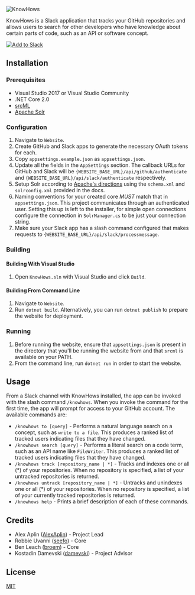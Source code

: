 ![KnowHows](https://raw.githubusercontent.com/vcu-swim-lab/KnowHows/master/docs/logo.png)

KnowHows is a Slack application that tracks your GitHub repositories and allows users to search for other developers who have knowledge about certain parts of code, such as an API or software concept.

[![Add to Slack](https://platform.slack-edge.com/img/add_to_slack.png)](https://slack.com/oauth/authorize?client_id=183604701555.341310646448&scope=commands)

## Installation
### Prerequisites
* Visual Studio 2017 or Visual Studio Community
* .NET Core 2.0
* [srcML](http://www.srcml.org/)
* [Apache Solr](https://lucene.apache.org/solr/)

### Configuration
1. Navigate to `Website`.
2. Create GitHub and Slack apps to generate the necessary OAuth tokens for each.
3. Copy `appsettings.example.json` as `appsettings.json`.
4. Update all the fields in the `AppSettings` section. The callback URLs for GitHub and Slack will be `{WEBSITE_BASE_URL}/api/github/authenticate` and `{WEBSITE_BASE_URL}/api/slack/authenticate` respectively.
5. Setup Solr according to [Apache's directions](https://lucene.apache.org/solr/guide/7_0/installing-solr.html) using the `schema.xml` and `solrconfig.xml` provided in the docs. 
6. Naming conventions for your created core *MUST* match that in `appsettings.json`. This project communicates through an authenticated user. Setting this up is left to the installer, for simple open connections configure the connection in `SolrManager.cs` to be just your connection string.
7. Make sure your Slack app has a slash command configured that makes requests to `{WEBSITE_BASE_URL}/api/slack/processmessage`.

### Building
#### Building With Visual Studio
1. Open `KnowHows.sln` with Visual Studio and click `Build`.

#### Building From Command Line
1. Navigate to `Website`.
2. Run `dotnet build`. Alternatively, you can run `dotnet publish` to prepare the website for deployment.

### Running
1. Before running the website, ensure that `appsettings.json` is present in the directory that you'll be running the website from and that `srcml` is available on your PATH.
2. From the command line, run `dotnet run` in order to start the website.

## Usage
From a Slack channel with KnowHows installed, the app can be invoked with the slash command `/knowhows`. When you invoke the command for the first time, the app will prompt for access to your GitHub account. The available commands are:

- `/knowhows to [query]` - Performs a natural language search on a concept, such as `write to a file`. This produces a ranked list of tracked users indicating files that they have changed.
- `/knowhows search [query]` - Performs a literal search on a code term, such as an API name like `FileWriter`. This produces a ranked list of tracked users indicating files that they have changed.
- `/knowhows track [repository_name | *]` - Tracks and indexes one or all (*) of your repositories. When no repository is specified, a list of your untracked repositories is returned.
- `/knowhows untrack [repository_name | *]` - Untracks and unindexes one or all (*) of your repositories. When no repository is specified, a list of your currently tracked repositories is returned.
- `/knowhows help` - Prints a brief description of each of these commands.

## Credits
- Alex Aplin ([AlexAplin](https://github.com/AlexAplin)) - Project Lead
- Robbie Uvanni ([seefo](https://github.com/seefo)) - Core
- Ben Leach ([broem](https://github.com/broem)) - Core
- Kostadin Damevski ([damevski](https://damevski.github.io)) - Project Advisor

## License
[MIT](./LICENSE)
